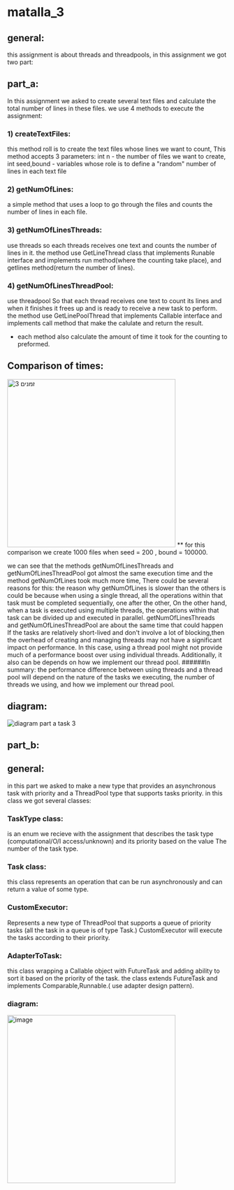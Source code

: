 # matalla_3

## general: 
this assignment is about threads and threadpools, in this assignment we got two part:
## part_a:
In this assignment we asked to create several text files and calculate the total number of lines
in these files. we use 4 methods to execute the assignment:
### 1) createTextFiles:
 this method roll is to create the text files whose lines we want to count,
This method accepts 3 parameters: int n - the number of files we want to create, int seed,bound - variables whose role is to define a "random" number of lines in each text file
### 2) getNumOfLines:
 a simple method that uses a loop to go through the files and counts the number of lines in each file. 
### 3)  getNumOfLinesThreads:
use threads so each threads receives one text and counts the number of lines in it. 
the method use GetLineThread class that implements Runable interface and implements run method(where the counting take place), and getlines method(return the number of lines).
### 4) getNumOfLinesThreadPool:
use threadpool So that each thread receives one text to count its lines and when it finishes it frees up and is ready to receive a new task to perform.
the method use GetLinePoolThread that implements Callable interface and implements call method that make the calulate and return the result.

* each method also calculate the amount of time it took for the counting to preformed.

## Comparison of times:
<img width="385" alt="זמנים 3" src="https://user-images.githubusercontent.com/117945522/211626154-943a0bc0-c518-4d5c-9b5c-6263d9a92a14.png">
** for this comparison we create 1000 files when seed = 200 , bound = 100000.

we can see that the methods getNumOfLinesThreads and getNumOfLinesThreadPool got almost the same execution time and the method  getNumOfLines took much more time, There could be several reasons for this: the reason why getNumOfLines is slower
than the others is could be because when using a single thread, all the operations within that task must be completed sequentially, one after the other, On the other hand, when a task is executed using multiple threads, the operations within that task can be divided up and executed in parallel.
getNumOfLinesThreads and getNumOfLinesThreadPool are about the same time that could happen If the tasks are relatively short-lived and don't involve a lot of blocking,then the overhead of creating and managing threads may not have a significant impact on performance. In this case, using a thread pool might not provide much of a performance boost over using individual threads.
Additionally, it also can be depends on how we implement our thread pool.
######In summary:
the performance difference between using threads and a thread pool will depend on the nature of the tasks we executing, the number of threads we using, and how we implement our thread pool.

## diagram:
![diagram part a task 3](https://user-images.githubusercontent.com/117945522/211389290-fcaabfea-f3c3-4c91-9819-e0709a33d43d.png)


## part_b:
## general:
in this part we asked to make a new type that provides an asynchronous task with priority and a ThreadPool type that supports tasks priority. in this class we got several classes:
### TaskType class:
is an enum we recieve with the assignment that describes the task type (computational/O/I access/unknown) and its priority based on the value The number of the task type.
### Task class:
this class represents an operation that can be run asynchronously and can return a value of some type.
### CustomExecutor:
Represents a new type of ThreadPool that supports a queue of priority tasks (all
the task in a queue is of type Task.) CustomExecutor will execute the tasks according to their priority.
### AdapterToTask:
this class wrapping a Callable object with FutureTask and adding ability to sort it based on the priority of the task.
the class extends FutureTask and implements Comparable<AdapterToTask>,Runnable.( use adapter design pattern).
 
 ### diagram:
 <img width="385" alt="image" src="https://user-images.githubusercontent.com/117945522/211857787-90bf91c5-2967-4eff-a0a0-bb5002833ea2.png">





